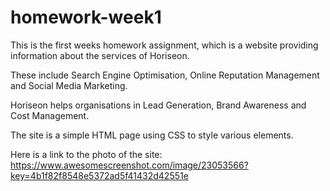 # homework-week1
This is the first weeks homework assignment, which is a website providing information about the services of Horiseon.

These include Search Engine Optimisation, Online Reputation Management and Social Media Marketing.

Horiseon helps organisations in Lead Generation, Brand Awareness and Cost Management. 

The site is a simple HTML page using CSS to style various elements.

Here is a link to the photo of the site: https://www.awesomescreenshot.com/image/23053566?key=4b1f82f8548e5372ad5f41432d42551e


